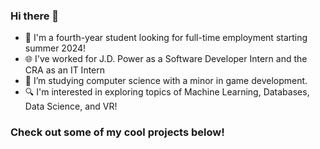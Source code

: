 ### Hi there 👋

<!-- **1terry/1terry** is a ✨ _special_ ✨ repository because its `README.md` (this file) appears on your GitHub profile. -->

- 🔭 I'm a fourth-year student looking for full-time employment starting summer 2024!
- 🌐 I've worked for J.D. Power as a Software Developer Intern and the CRA as an IT Intern
- 🌱 I’m studying computer science with a minor in game development.
- 🔍 I'm interested in exploring topics of Machine Learning, Databases, Data Science, and VR!

### Check out some of my cool projects below!
